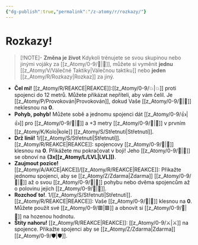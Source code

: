 ```yaml
---
{"dg-publish":true,"permalink":"/z-atomy/r/rozkazy/"}
---
```


# Rozkazy!
>[!NOTE]- **Změna je život**
>Kdykoli trénujete se svou skupinou nebo jinými vojáky za [[z_Atomy/0-9/🔋\|🔋]], můžete si vyměnit **jednu** [[z_Atomy/V/Válečné Taktiky\|Válečnou taktiku]] nebo **jeden** [[z_Atomy/R/Rozkazy\|Rozkaz]] za jiný.

- **Čel mi!** [[z_Atomy/R/REAKCE\|REAKCE]]:[[z_Atomy/0-9/💥\|💥]] proti spojenci do 12 metrů. Můžete přikázat nepříteli, aby vám čelil. Je [[z_Atomy/P/Provokován\|Provokován]], dokud Vaše [[z_Atomy/0-9/💖\|💖]] neklesnou na **0**.
⠀
- **Pohyb, pohyb!** Můžete sobě a jednomu spojenci dát [[z_Atomy/0-9/👍\|👍]] pro [[z_Atomy/0-9/🏁\|🏁]] a +3 metry [[z_Atomy/0-9/🏃\|🏃]] v prvním [[z_Atomy/K/Kolo\|kole]] [[z_Atomy/S/Střetnutí\|Střetnutí]].
⠀
- **Drž linii!** 1/[[z_Atomy/S/Střetnutí\|Střetnutí]]. [[z_Atomy/R/REAKCE\|REAKCE]]: spojencovy [[z_Atomy/0-9/💖\|💖]] klesnou na **0**. Přikážete mu pokračovat v boji! Jeho [[z_Atomy/0-9/💖\|💖]] se obnoví na **(3x[[z_Atomy/L/LVL\|LVL]])**. 
⠀
- **Zaujmout pozice!** [[z_Atomy/A/AKCE\|AKCE]]/[[z_Atomy/R/REAKCE\|REAKCE]]: Přikažte jednomu spojenci, aby se [[z_Atomy/Z/Zdarma\|Zdarma]] [[z_Atomy/0-9/🥾\|🥾]] až o svou [[z_Atomy/0-9/🏃\|🏃]] pohybu nebo dvěma spojencům až o polovinu jejich [[z_Atomy/0-9/🏃\|🏃]].
⠀
- **Rozchoď to!**. 1/[[z_Atomy/S/Střetnutí\|Střetnutí]]. [[z_Atomy/R/REAKCE\|REAKCE]]: Vaše [[z_Atomy/0-9/💖\|💖]] klesnou na **0**. Můžete použít své [[z_Atomy/0-9/🟥\|🟥]] a obnovit si [[z_Atomy/0-9/💖\|💖]] na hozenou hodnotu.
⠀
- **Štíty nahoru!** [[z_Atomy/R/REAKCE\|REAKCE]]: [[z_Atomy/0-9/⚔️\|⚔️]] na spojence. Přikažte spojenci aby se [[z_Atomy/Z/Zdarma\|Zdarma]] [[z_Atomy/0-9/🛡️\|🛡️]].